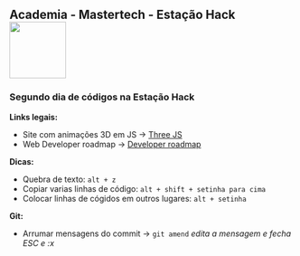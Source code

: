 <nav>
  <h1>Academia - Mastertech - Estação Hack  <img src="https://ftp.mastertech.com.br/Nginx-Fancyindex-Theme/Nginx-Fancyindex-Theme-light/estacao-logo.png"  width="100"  /></h1>
</nav>
  
<h3>Segundo dia de códigos na Estação Hack </h3>

**Links legais:**

- Site com animações 3D em JS -> [Three JS](https://threejs.org/ )
- Web Developer roadmap -> [Developer roadmap](https://github.com/kamranahmedse/developer-roadmap/blob/master/images/frontend.png?fix=531)

**Dicas:**

- Quebra de texto: `alt + z`
- Copiar varias linhas de código: `alt + shift + setinha para cima`
- Colocar linhas de cógidos em outros lugares: `alt + setinha`

**Git:**

- Arrumar mensagens do commit -> `git amend` _edita a mensagem e fecha ESC e :x_
